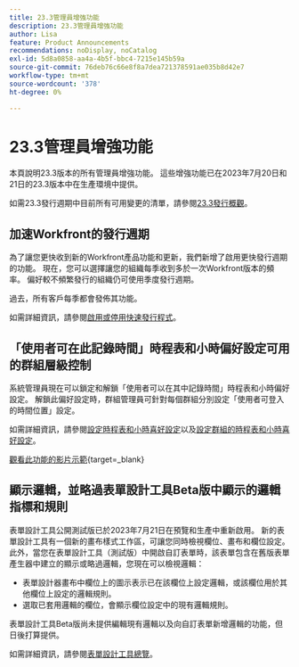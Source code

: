 ```yaml
---
title: 23.3管理員增強功能
description: 23.3管理員增強功能
author: Lisa
feature: Product Announcements
recommendations: noDisplay, noCatalog
exl-id: 5d8a0858-aa4a-4b5f-bbc4-7215e145b59a
source-git-commit: 76deb76c66e8f8a7dea721378591ae035b8d42e7
workflow-type: tm+mt
source-wordcount: '378'
ht-degree: 0%

---
```


# 23.3管理員增強功能

本頁說明23.3版本的所有管理員增強功能。 這些增強功能已在2023年7月20日和21日的23.3版本中在生產環境中提供。

如需23.3發行週期中目前所有可用變更的清單，請參閱[23.3發行概觀](/help/quicksilver/product-announcements/product-releases/23.3-release-activity/23-3-release-overview.md)。

## 加速Workfront的發行週期

為了讓您更快收到新的Workfront產品功能和更新，我們新增了啟用更快發行週期的功能。 現在，您可以選擇讓您的組織每季收到多於一次Workfront版本的頻率。 偏好較不頻繁發行的組織仍可使用季度發行週期。

過去，所有客戶每季都會發佈其功能。

如需詳細資訊，請參閱[啟用或停用快速發行程式](/help/quicksilver/administration-and-setup/set-up-workfront/configure-system-defaults/enable-fast-release-process.md)。

## 「使用者可在此記錄時間」時程表和小時偏好設定可用的群組層級控制

系統管理員現在可以鎖定和解鎖「使用者可以在其中記錄時間」時程表和小時偏好設定。 解鎖此偏好設定時，群組管理員可針對每個群組分別設定「使用者可登入的時間位置」設定。

如需詳細資訊，請參閱[設定時程表和小時喜好設定](/help/quicksilver/administration-and-setup/set-up-workfront/configure-timesheets-schedules/timesheet-and-hour-preferences.md)以及[設定群組的時程表和小時喜好設定](/help/quicksilver/administration-and-setup/manage-groups/create-and-manage-groups/configure-timesheet-hour-preferences-group.md)。

[觀看此功能的影片示範](https://video.tv.adobe.com/v/3419111/){target=_blank}

## 顯示邏輯，並略過表單設計工具Beta版中顯示的邏輯指標和規則

表單設計工具公開測試版已於2023年7月21日在預覽和生產中重新啟用。 新的表單設計工具有一個新的畫布樣式工作區，可讓您同時檢視欄位、畫布和欄位設定。
此外，當您在表單設計工具（測試版）中開啟自訂表單時，該表單包含在舊版表單產生器中建立的顯示或略過邏輯，您現在可以檢視邏輯：

* 表單設計器畫布中欄位上的圖示表示已在該欄位上設定邏輯，或該欄位用於其他欄位上設定的邏輯規則。
* 選取已套用邏輯的欄位，會顯示欄位設定中的現有邏輯規則。

表單設計工具Beta版尚未提供編輯現有邏輯以及向自訂表單新增邏輯的功能，但日後打算提供。

如需詳細資訊，請參閱[表單設計工具總覽](/help/quicksilver/administration-and-setup/customize-workfront/create-manage-custom-forms/form-designer/form-designer-overview.md)。
